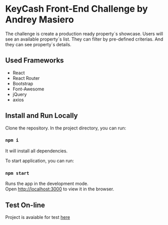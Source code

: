 # KeyCash Front-End Challenge by Andrey Masiero

The challenge is create a production ready property´s showcase. Users will see an available property´s list. They can filter by pre-defined criterias. And they can see property´s details.

## Used Frameworks 

- React
- React Router
- Bootstrap
- Font-Awesome
- jQuery
- axios

## Install and Run Locally

Clone the repository. In the project directory, you can run:

### `npm i`

It will install all dependencies.

To start application, you can run: 

### `npm start`

Runs the app in the development mode.<br />
Open [http://localhost:3000](http://localhost:3000) to view it in the browser.

## Test On-line

Project is avaiable for test [here](https://keycash-challenge.herokuapp.com/)
